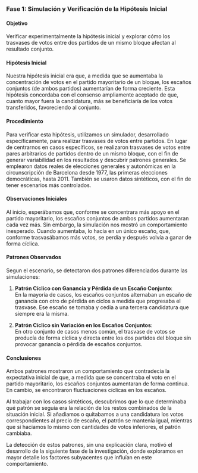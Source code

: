 ### Fase 1: Simulación y Verificación de la Hipótesis Inicial

#### Objetivo

Verificar experimentalmente la hipótesis inicial y explorar cómo los trasvases de votos entre dos partidos de un mismo bloque afectan al resultado conjunto.

#### Hipótesis Inicial

Nuestra hipótesis inicial era que,
a medida que se aumentaba la concentración de votos en el partido mayoritario de un bloque,
los escaños conjuntos (de ambos partidos) aumentarían de forma creciente.
Esta hipótesis concordaba con el consenso ampliamente aceptado de que,
cuanto mayor fuera la candidatura,
más se beneficiaría de los votos transferidos, favoreciendo al conjunto.

#### Procedimiento

Para verificar esta hipótesis,
utilizamos un simulador, desarrollado específicamente,
para realizar trasvases de votos entre partidos.
En lugar de centrarnos en casos específicos,
se realizaron trasvases de votos entre pares arbitrarios de partidos dentro de un mismo bloque,
con el fin de generar variabilidad en los resultados y descubrir patrones generales.
Se emplearon datos reales de elecciones generales y autonómicas
en la circunscripción de Barcelona
desde 1977, las primeras elecciones democráticas,
hasta 2011.
También se usaron datos sintéticos, con el fin de tener escenarios más controlados.

#### Observaciones Iniciales

Al inicio, esperábamos que, conforme se concentrara más apoyo en el partido mayoritario,
los escaños conjuntos de ambos partidos aumentaran cada vez más.
Sin embargo, la simulación nos mostró un comportamiento inesperado.
Cuando aumentaba, lo hacía en un único escaño, que, conforme trasvasábamos más votos,
se perdía y después volvía a ganar de forma cíclica.

#### Patrones Observados

Segun el escenario, se detectaron dos patrones diferenciados durante las simulaciones:

1. **Patrón Cíclico con Ganancia y Pérdida de un Escaño Conjunto**:  
   En la mayoría de casos, los escaños conjuntos alternaban un escaño de ganancia con otro de pérdida en ciclos a medida que progresaba el trasvase.
   Ese escaño se tomaba y cedia a una tercera candidatura que siempre era la misma.

2. **Patrón Cíclico sin Variación en los Escaños Conjuntos**:  
   En otro conjunto de casos menos común, 
   el trasvase de votos se producía de forma cíclica y directa
   entre los dos partidos del bloque
   sin provocar ganancia o pérdida de escaños conjuntos.

#### Conclusiones

Ambos patrones mostraron un comportamiento que contradecía la expectativa inicial de que,
a medida que se concentraba el voto en el partido mayoritario,
los escaños conjuntos aumentaran de forma continua.
En cambio, se encontraron fluctuaciones cíclicas en los escaños.

Al trabajar con los casos sintéticos, descubrimos que lo que determinaba
qué patrón se seguía era la relación de los restos combinados de la situación inicial.
Si añadiamos o quitabamos a una candidatura los votos correspondientes al precio de escaño,
el patrón se mantenía igual, mientras que si haciamos lo mismo con cantidades de votos inferiores,
el patrón cambiaba.

La detección de estos patrones, sin una explicación clara,
motivó el desarrollo de la siguiente fase de la investigación,
donde exploramos en mayor detalle los factores subyacentes
que influían en este comportamiento.

